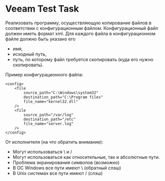# Veeam Test Task
Реализовать программу, осуществляющую копирование файлов в соответствии с конфигурационным файлом.
Конфигурационный файл должен иметь формат xml.
Для каждого файла в конфигурационном файле должно быть указано его
- имя,
- исходный путь,
- путь, по которому файл требуется скопировать (куда его нужно скопировать).

Пример конфигурационного файла:
```
<config>
    <file
        source_path="C:\Windows\system32"
        destination_path="C:\Program files"
        file_name="kernel32.dll"
    />
    <file
        source_path="/var/log"
        destination_path="/etc"
        file_name="server.log"
    />
</config>
```

От исполнителя (на что обратить внимание):
- Могут использоваться \ и /
- Могут использоваться как относительные, так и абсолютные пути.
- Проблема экранирования символов (возможно)
- В ОС Windows все пути имеют \ (обратный слэш)
- В Unix системах все пути имеют / (слэш)
